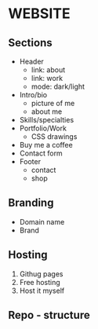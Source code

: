 # WEBSITE

## Sections
- Header
    - link: about
    - link: work
    - mode: dark/light
- Intro/bio
    - picture of me
    - about me
- Skills/specialties
- Portfolio/Work
    - CSS drawings
- Buy me a coffee
- Contact form
- Footer
    - contact
    - shop

## Branding

- Domain name
- Brand

## Hosting
1. Githug pages
2. Free hosting
3. Host it myself

## Repo - structure